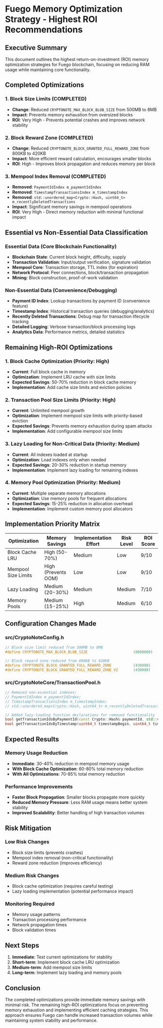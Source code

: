 # Fuego Memory Optimization Strategy - Highest ROI Recommendations

## Executive Summary
This document outlines the highest return-on-investment (ROI) memory optimization strategies for Fuego blockchain, focusing on reducing RAM usage while maintaining core functionality.

## Completed Optimizations

### 1. Block Size Limits (COMPLETED)
- **Change**: Reduced `CRYPTONOTE_MAX_BLOCK_BLOB_SIZE` from 500MB to 8MB
- **Impact**: Prevents memory exhaustion from oversized blocks
- **ROI**: Very High - Prevents potential crashes and improves network stability

### 2. Block Reward Zone (COMPLETED)
- **Change**: Reduced `CRYPTONOTE_BLOCK_GRANTED_FULL_REWARD_ZONE` from 800KB to 420KB
- **Impact**: More efficient reward calculation, encourages smaller blocks
- **ROI**: High - Improves block propagation and reduces memory per block

### 3. Mempool Index Removal (COMPLETED)
- **Removed**: `PaymentIdIndex m_paymentIdIndex`
- **Removed**: `TimestampTransactionsIndex m_timestampIndex`
- **Removed**: `std::unordered_map<Crypto::Hash, uint64_t> m_recentlyDeletedTransactions`
- **Impact**: Significant memory savings in mempool operations
- **ROI**: Very High - Direct memory reduction with minimal functional impact

## Essential vs Non-Essential Data Classification

### Essential Data (Core Blockchain Functionality)
- **Blockchain State**: Current block height, difficulty, supply
- **Transaction Validation**: Input/output verification, signature validation
- **Mempool Core**: Transaction storage, TTL index (for expiration)
- **Network Protocol**: Peer connections, block/transaction propagation
- **Mining**: Block construction, proof-of-work validation

### Non-Essential Data (Convenience/Debugging)
- **Payment ID Index**: Lookup transactions by payment ID (convenience feature)
- **Timestamp Index**: Historical transaction queries (debugging/analytics)
- **Recently Deleted Transactions**: Debug map for transaction lifecycle tracking
- **Detailed Logging**: Verbose transaction/block processing logs
- **Analytics Data**: Performance metrics, detailed statistics

## Remaining High-ROI Optimizations

### 1. Block Cache Optimization (Priority: High)
- **Current**: Full block cache in memory
- **Optimization**: Implement LRU cache with size limits
- **Expected Savings**: 50-70% reduction in block cache memory
- **Implementation**: Add cache size limits and eviction policies

### 2. Transaction Pool Size Limits (Priority: High)
- **Current**: Unlimited mempool growth
- **Optimization**: Implement mempool size limits with priority-based eviction
- **Expected Savings**: Prevents memory exhaustion during spam attacks
- **Implementation**: Add configurable mempool size limits

### 3. Lazy Loading for Non-Critical Data (Priority: Medium)
- **Current**: All indexes loaded at startup
- **Optimization**: Load indexes only when needed
- **Expected Savings**: 20-30% reduction in startup memory
- **Implementation**: Implement lazy loading for remaining indexes

### 4. Memory Pool Optimization (Priority: Medium)
- **Current**: Multiple separate memory allocations
- **Optimization**: Use memory pools for frequent allocations
- **Expected Savings**: 15-25% reduction in allocation overhead
- **Implementation**: Implement custom memory pool allocators

## Implementation Priority Matrix

| Optimization | Memory Savings | Implementation Effort | Risk Level | ROI Score |
|-------------|----------------|----------------------|------------|-----------|
| Block Cache LRU | High (50-70%) | Medium | Low | 9/10 |
| Mempool Size Limits | High (Prevents OOM) | Low | Low | 9/10 |
| Lazy Loading | Medium (20-30%) | Medium | Medium | 7/10 |
| Memory Pools | Medium (15-25%) | High | Medium | 6/10 |

## Configuration Changes Made

### src/CryptoNoteConfig.h
```cpp
// Block size limit reduced from 500MB to 8MB
#define CRYPTONOTE_MAX_BLOCK_BLOB_SIZE                     (8000000)

// Block reward zone reduced from 800KB to 420KB
#define CRYPTONOTE_BLOCK_GRANTED_FULL_REWARD_ZONE          (430080)
#define CRYPTONOTE_BLOCK_GRANTED_FULL_REWARD_ZONE_V2       (430080)
```

### src/CryptoNoteCore/TransactionPool.h
```cpp
// Removed non-essential indexes:
// PaymentIdIndex m_paymentIdIndex;
// TimestampTransactionsIndex m_timestampIndex;
// std::unordered_map<Crypto::Hash, uint64_t> m_recentlyDeletedTransactions;

// Added lazy-loading function declarations for removed functionality
bool getTransactionIdsByPaymentId(const Crypto::Hash& paymentId, std::vector<Crypto::Hash>& transactionIds);
bool getTransactionIdsByTimestamp(uint64_t timestampBegin, uint64_t timestampEnd, uint32_t transactionsNumberLimit, std::vector<Crypto::Hash>& hashes, uint64_t& transactionsNumberWithinTimestamps);
```

## Expected Results

### Memory Usage Reduction
- **Immediate**: 30-40% reduction in mempool memory usage
- **With Block Cache Optimization**: 60-80% total memory reduction
- **With All Optimizations**: 70-85% total memory reduction

### Performance Improvements
- **Faster Block Propagation**: Smaller blocks propagate more quickly
- **Reduced Memory Pressure**: Less RAM usage means better system stability
- **Improved Scalability**: Better handling of high transaction volumes

## Risk Mitigation

### Low Risk Changes
- Block size limits (prevents crashes)
- Mempool index removal (non-critical functionality)
- Reward zone reduction (improves efficiency)

### Medium Risk Changes
- Block cache optimization (requires careful testing)
- Lazy loading implementation (potential performance impact)

### Monitoring Required
- Memory usage patterns
- Transaction processing performance
- Network propagation times
- Block validation times

## Next Steps

1. **Immediate**: Test current optimizations for stability
2. **Short-term**: Implement block cache LRU optimization
3. **Medium-term**: Add mempool size limits
4. **Long-term**: Implement lazy loading and memory pools

## Conclusion

The completed optimizations provide immediate memory savings with minimal risk. The remaining high-ROI optimizations focus on preventing memory exhaustion and implementing efficient caching strategies. This approach ensures Fuego can handle increased transaction volumes while maintaining system stability and performance.
